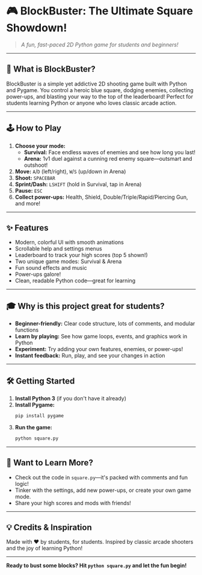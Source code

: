 # 🎮 BlockBuster: The Ultimate Square Showdown!

> *A fun, fast-paced 2D Python game for students and beginners!*

---

## 🚀 What is BlockBuster?

BlockBuster is a simple yet addictive 2D shooting game built with Python and Pygame. You control a heroic blue square, dodging enemies, collecting power-ups, and blasting your way to the top of the leaderboard! Perfect for students learning Python or anyone who loves classic arcade action.

---

## 🕹️ How to Play

1. **Choose your mode:**
   - **Survival:** Face endless waves of enemies and see how long you last!
   - **Arena:** 1v1 duel against a cunning red enemy square—outsmart and outshoot!
2. **Move:** `A`/`D` (left/right), `W`/`S` (up/down in Arena)
3. **Shoot:** `SPACEBAR`
4. **Sprint/Dash:** `LSHIFT` (hold in Survival, tap in Arena)
5. **Pause:** `ESC`
6. **Collect power-ups:** Health, Shield, Double/Triple/Rapid/Piercing Gun, and more!

---

## ✨ Features

- Modern, colorful UI with smooth animations
- Scrollable help and settings menus
- Leaderboard to track your high scores (top 5 shown!)
- Two unique game modes: Survival & Arena
- Fun sound effects and music
- Power-ups galore!
- Clean, readable Python code—great for learning

---

## 🎓 Why is this project great for students?

- **Beginner-friendly:** Clear code structure, lots of comments, and modular functions
- **Learn by playing:** See how game loops, events, and graphics work in Python
- **Experiment:** Try adding your own features, enemies, or power-ups!
- **Instant feedback:** Run, play, and see your changes in action

---

## 🛠️ Getting Started

1. **Install Python 3** (if you don't have it already)
2. **Install Pygame:**
   ```bash
   pip install pygame
   ```
3. **Run the game:**
   ```bash
   python square.py
   ```

---

## 🤔 Want to Learn More?

- Check out the code in `square.py`—it's packed with comments and fun logic!
- Tinker with the settings, add new power-ups, or create your own game mode.
- Share your high scores and mods with friends!

---

## 💡 Credits & Inspiration

Made with ❤️ by students, for students. Inspired by classic arcade shooters and the joy of learning Python!

---

**Ready to bust some blocks? Hit `python square.py` and let the fun begin!**
